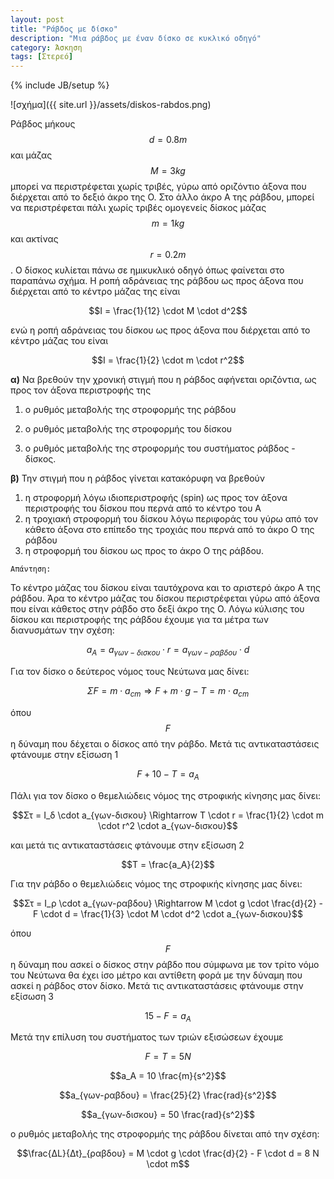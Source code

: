```yaml
---
layout: post
title: "Ράβδος με δίσκο"
description: "Μια ράβδος με έναν δίσκο σε κυκλικό οδηγό"
category: Άσκηση
tags: [Στερεό]
---
```

{% include JB/setup %}


![σχήμα]({{ site.url }}/assets/diskos-rabdos.png) 


Ράβδος μήκους $$d = 0.8m$$ και μάζας $$M = 3kg$$ μπορεί να περιστρέφεται χωρίς τριβές, γύρω από οριζόντιο άξονα που διέρχεται από το δεξιό άκρο της Ο. Στο άλλο άκρο Α της ράβδου, μπορεί να περιστρέφεται πάλι χωρίς τριβές ομογενείς δίσκος μάζας $$m = 1kg$$ και ακτίνας $$r = 0.2m$$. O δίσκος κυλίεται πάνω σε ημικυκλικό οδηγό όπως φαίνεται στο παραπάνω σχήμα. Η ροπή αδράνειας της ράβδου ως προς άξονα που διέρχεται από το κέντρο μάζας της είναι

$$I = \frac{1}{12} \cdot M \cdot d^2$$

ενώ η ροπή αδράνειας του δίσκου ως προς άξονα που διέρχεται από το κέντρο μάζας του είναι

$$I = \frac{1}{2} \cdot m \cdot r^2$$


**α)** Να βρεθούν την χρονική στιγμή που η ράβδος αφήνεται οριζόντια, ως προς τον άξονα περιστροφής της

1) ο ρυθμός μεταβολής της στροφορμής της ράβδου 

2) ο ρυθμός μεταβολής της στροφορμής του δίσκου
 
3) ο ρυθμός μεταβολής της στροφορμής του συστήματος ράβδος - δίσκος.

**β)** Την στιγμή που η ράβδος γίνεται κατακόρυφη να βρεθούν 
1) η στροφορμή λόγω ιδιοπεριστροφής (spin) ως προς τον άξονα περιστροφής του δίσκου που περνά από το κέντρο του Α 
2) η τροχιακή στροφορμή του δίσκου λόγω περιφοράς του γύρω από τον κάθετο άξονα στο επίπεδο της τροχιάς που περνά από το άκρο Ο της ράβδου
3) η στροφορμή του δίσκου ως προς το άκρο Ο της ράβδου.


`Απάντηση:`


To κέντρο μάζας του δίσκου είναι ταυτόχρονα και το αριστερό άκρο Α της ράβδου. Άρα το κέντρο μάζας του δίσκου περιστρέφεται γύρω από άξονα που είναι κάθετος στην ράβδο στο δεξί άκρο της Ο. Λόγω κύλισης του δίσκου και περιστροφής της ράβδου έχουμε για τα μέτρα των διανυσμάτων την σχέση:

$$a_A = a_{γων-δισκου} \cdot r = a_{γων-ραβδου} \cdot d$$

Για τον δίσκο ο δεύτερος νόμος τους Νεύτωνα μας δίνει:

$$ΣF = m \cdot a_{cm} \Rightarrow F + m \cdot g - T = m \cdot a_{cm} $$

όπου $$F$$ η δύναμη που δέχεται ο δίσκος από την ράβδο. Μετά τις αντικαταστάσεις φτάνουμε στην εξίσωση 1

$$ F + 10 - T = a_A $$

Πάλι για τον δίσκο ο θεμελιώδεις νόμος της στροφικής κίνησης μας δίνει:

$$Στ = Ι_δ \cdot a_{γων-δισκου} \Rightarrow Τ \cdot r = \frac{1}{2} \cdot m \cdot r^2 \cdot a_{γων-δισκου}$$

και μετά τις αντικαταστάσεις φτάνουμε στην εξίσωση 2

$$Τ = \frac{a_A}{2}$$

Για την ράβδο ο θεμελιώδεις νόμος της στροφικής κίνησης μας δίνει:

$$Στ = Ι_ρ \cdot a_{γων-ραβδου} \Rightarrow Μ \cdot g \cdot \frac{d}{2} - F \cdot d = \frac{1}{3} \cdot M \cdot d^2 \cdot a_{γων-δισκου}$$

όπου $$F$$ η δύναμη που ασκεί ο δίσκος στην ράβδο που σύμφωνα με τον τρίτο νόμο του Νεύτωνα θα έχει ίσο μέτρο και αντίθετη φορά με την δύναμη που ασκεί η ράβδος στον δίσκο. Μετά τις αντικαταστάσεις φτάνουμε στην εξίσωση 3

$$15 - F = a_A$$

Μετά την επίλυση του συστήματος των τριών εξισώσεων έχουμε

$$F = T = 5N$$

$$a_A = 10 \frac{m}{s^2}$$

$$a_{γων-ραβδου} = \frac{25}{2} \frac{rad}{s^2}$$

$$a_{γων-δισκου} = 50 \frac{rad}{s^2}$$

ο ρυθμός μεταβολής της στροφορμής της ράβδου δίνεται από την σχέση:

$$\frac{ΔL}{Δt}_{ραβδου} = Μ \cdot g \cdot \frac{d}{2} - F \cdot d = 8 Ν \cdot m$$



